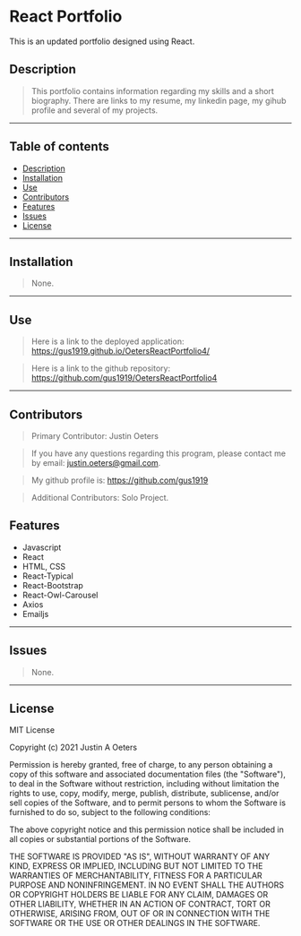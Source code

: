 # React Portfolio

This is an updated portfolio designed using React.

## Description

> This portfolio contains information regarding my skills and a short biography. There are links to my resume, my linkedin page, my gihub profile and several of my projects.

---

## Table of contents

- [Description](#description)
- [Installation](#installation)
- [Use](#use)
- [Contributors](#contributors)
- [Features](#features)
- [Issues](#issues)
- [License](#license)

---

## Installation

> None.

---

## Use

> Here is a link to the deployed application: https://gus1919.github.io/OetersReactPortfolio4/

> Here is a link to the github repository: https://github.com/gus1919/OetersReactPortfolio4

---

## Contributors

> Primary Contributor: Justin Oeters

> If you have any questions regarding this program, please contact me by email: justin.oeters@gmail.com.

> My github profile is: https://github.com/gus1919

> Additional Contributors: Solo Project.

## Features

- Javascript
- React
- HTML, CSS
- React-Typical
- React-Bootstrap
- React-Owl-Carousel
- Axios
- Emailjs

---

## Issues

> None.

---

## License

MIT License

Copyright (c) 2021 Justin A Oeters

Permission is hereby granted, free of charge, to any person obtaining a copy
of this software and associated documentation files (the "Software"), to deal
in the Software without restriction, including without limitation the rights
to use, copy, modify, merge, publish, distribute, sublicense, and/or sell
copies of the Software, and to permit persons to whom the Software is
furnished to do so, subject to the following conditions:

The above copyright notice and this permission notice shall be included in all
copies or substantial portions of the Software.

THE SOFTWARE IS PROVIDED "AS IS", WITHOUT WARRANTY OF ANY KIND, EXPRESS OR
IMPLIED, INCLUDING BUT NOT LIMITED TO THE WARRANTIES OF MERCHANTABILITY,
FITNESS FOR A PARTICULAR PURPOSE AND NONINFRINGEMENT. IN NO EVENT SHALL THE
AUTHORS OR COPYRIGHT HOLDERS BE LIABLE FOR ANY CLAIM, DAMAGES OR OTHER
LIABILITY, WHETHER IN AN ACTION OF CONTRACT, TORT OR OTHERWISE, ARISING FROM,
OUT OF OR IN CONNECTION WITH THE SOFTWARE OR THE USE OR OTHER DEALINGS IN THE
SOFTWARE.
